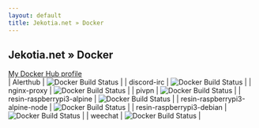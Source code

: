 ```yaml
---
layout: default
title: Jekotia.net » Docker
---
```


## Jekotia.net » Docker
[My Docker Hub profile](https://hub.docker.com/u/jekotia/)  
| Alerthub | ![Docker Build Status](https://img.shields.io/docker/build/jekotia/alerthub.svg) |
| discord-irc | ![Docker Build Status](https://img.shields.io/docker/build/jekotia/discord-irc.svg) |
| nginx-proxy | ![Docker Build Status](https://img.shields.io/docker/build/jekotia/nginx-proxy.svg) |
| pivpn | ![Docker Build Status](https://img.shields.io/docker/build/jekotia/pivpn.svg) |
| resin-raspberrypi3-alpine | ![Docker Build Status](https://img.shields.io/docker/build/jekotia/resin-raspberrypi3-alpine.svg) |
| resin-raspberrypi3-alpine-node | ![Docker Build Status](https://img.shields.io/docker/build/jekotia/resin-raspberrypi3-alpine-node.svg) |
| resin-raspberrypi3-debian | ![Docker Build Status](https://img.shields.io/docker/build/jekotia/resin-raspberrypi3-debian.svg) |
| weechat | ![Docker Build Status](https://img.shields.io/docker/build/jekotia/weechat.svg) |
